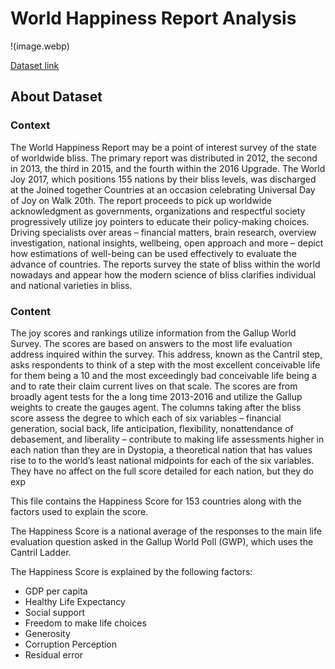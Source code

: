 # World Happiness Report Analysis

!(image.webp)

[Dataset link](https://www.kaggle.com/datasets/mathurinache/world-happiness-report)

## About Dataset

### Context

The World Happiness Report may be a point of interest survey of the state of worldwide bliss. The primary report was distributed in 2012, the second in 2013, the third in 2015, and the fourth within the 2016 Upgrade. The World Joy 2017, which positions 155 nations by their bliss levels, was discharged at the Joined together Countries at an occasion celebrating Universal Day of Joy on Walk 20th. The report proceeds to pick up worldwide acknowledgment as governments, organizations and respectful society progressively utilize joy pointers to educate their policy-making choices. Driving specialists over areas – financial matters, brain research, overview investigation, national insights, wellbeing, open approach and more – depict how estimations of well-being can be used effectively to evaluate the advance of countries. The reports survey the state of bliss within the world nowadays and appear how the modern science of bliss clarifies individual and national varieties in bliss.

### Content

The joy scores and rankings utilize information from the Gallup World Survey. The scores are based on answers to the most life evaluation address inquired within the survey. This address, known as the Cantril step, asks respondents to think of a step with the most excellent conceivable life for them being a 10 and the most exceedingly bad conceivable life being a and to rate their claim current lives on that scale. The scores are from broadly agent tests for the a long time 2013-2016 and utilize the Gallup weights to create the gauges agent. The columns taking after the bliss score assess the degree to which each of six variables – financial generation, social back, life anticipation, flexibility, nonattendance of debasement, and liberality – contribute to making life assessments higher in each nation than they are in Dystopia, a theoretical nation that has values rise to to the world’s least national midpoints for each of the six variables. They have no affect on the full score detailed for each nation, but they do exp

This file contains the Happiness Score for 153 countries along with the factors used to explain the score.

The Happiness Score is a national average of the responses to the main life evaluation question asked in the Gallup World Poll (GWP), which uses the Cantril Ladder.

The Happiness Score is explained by the following factors:

- GDP per capita
- Healthy Life Expectancy
- Social support
- Freedom to make life choices
- Generosity
- Corruption Perception
- Residual error
